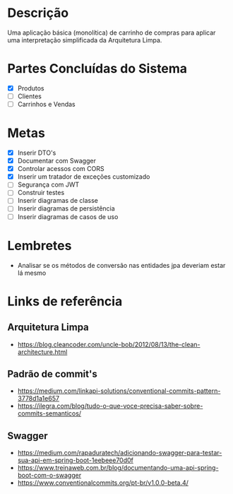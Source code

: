 # Descrição
Uma aplicação básica (monolítica) de carrinho de compras para aplicar uma interpretação simplificada da Arquitetura Limpa.

# Partes Concluídas do Sistema
- [X] Produtos
- [ ] Clientes
- [ ] Carrinhos e Vendas

# Metas
- [x] Inserir DTO's  
- [x] Documentar com Swagger  
- [x] Controlar acessos com CORS  
- [x] Inserir um tratador de exceções customizado
- [ ] Segurança com JWT  
- [ ] Construir testes  
- [ ] Inserir diagramas de classe  
- [ ] Inserir diagramas de persistência  
- [ ] Inserir diagramas de casos de uso

# Lembretes
- Analisar se os métodos de conversão nas entidades jpa deveriam estar lá mesmo

# Links de referência
## Arquitetura Limpa
- https://blog.cleancoder.com/uncle-bob/2012/08/13/the-clean-architecture.html

## Padrão de commit's
- https://medium.com/linkapi-solutions/conventional-commits-pattern-3778d1a1e657
- https://ilegra.com/blog/tudo-o-que-voce-precisa-saber-sobre-commits-semanticos/

## Swagger
- https://medium.com/rapaduratech/adicionando-swagger-para-testar-sua-api-em-spring-boot-1eebeee70d0f
- https://www.treinaweb.com.br/blog/documentando-uma-api-spring-boot-com-o-swagger
- https://www.conventionalcommits.org/pt-br/v1.0.0-beta.4/
